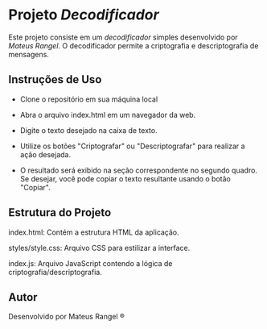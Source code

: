# Projeto *Decodificador*

Este projeto consiste em um *decodificador* simples desenvolvido por *Mateus Rangel*. O decodificador permite a criptografia e descriptografia de mensagens.

## Instruções de Uso

- Clone o repositório em sua máquina local

- Abra o arquivo index.html em um navegador da web.

- Digite o texto desejado na caixa de texto.

- Utilize os botões "Criptografar" ou "Descriptografar" para realizar a ação desejada.

- O resultado será exibido na seção correspondente no segundo quadro. Se desejar, você pode copiar o texto resultante usando o botão "Copiar".

## Estrutura do Projeto

index.html: Contém a estrutura HTML da aplicação.

styles/style.css: Arquivo CSS para estilizar a interface.

index.js: Arquivo JavaScript contendo a lógica de criptografia/descriptografia.


## Autor
Desenvolvido por Mateus Rangel ®